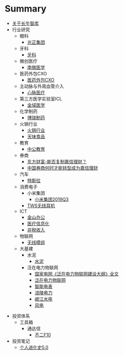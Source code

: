 # Summary

* [关于长牛智库](README.md)
* 行业研究
  - 眼科
    - [光正集团](行业研究\眼科\光正集团.md)
  - 牙科
    - [牙科](行业研究\牙科\牙科.md)
  - 微创医疗
    - [南微医学](行业研究\微创医疗\南微医学.md)
  - 医药外包CXO
    - [医药外包CXO](行业研究\医药外包\医药外包CRO-CMO-CDMO.md)
  - 主动脉与外周血管介入
    - [心脉医疗](行业研究\主动脉与外周血管介入\心脉医疗.md)
  * 第三方医学实验室ICL
    * [金域医学](行业研究\第三方医学实验室ICL\金域医学\金域医学.md)
  - 化学制药
    - [博瑞制药](行业研究\化学制药\博瑞医药.md)
  - 火锅行业
    - [火锅行业](行业研究\火锅行业\火锅行业.md)
    - [天味食品](行业研究\火锅行业\天味食品.md)
  - 教育
    - [中公教育](行业研究\教育\中公教育.md)
  - 券商
    - [东方财富-能否复制嘉信理财？](行业研究\券商\东方财富-能否复制嘉信理财.md)
    - [中国券商何时才能转型成为嘉信理财](行业研究\券商\中国券商何时才能转型成为嘉信理财.md)
  - 汽车
    - [特斯拉](行业研究\汽车\特斯拉.md)
  - 消费电子
    - 小米集团
       - [小米集团2019Q3](行业研究\消费电子\小米集团\小米集团2019Q3.md)
    - [TWS无线耳机](行业研究\消费电子\TWS无线耳机\TWS无线耳机.md)
  - ICT
    - [金山办公](行业研究\ICT\办公软件\金山办公.md)
    - [医疗信息化](行业研究\ICT\医疗信息化\医疗信息化.md)
    - [非税收入](行业研究\ICT\非税收入信息化\非税收入信息化.md)
  - 物联网
    - [无线模组](行业研究\物联网\无线模组.md)
  - 大基建 
    - 水泥
      - [水泥](行业研究\水泥\水泥.md)
    - 泛在电力物联网
      - [国家电网《泛在电力物联网建设大纲》全文](行业研究\泛在电力物联网\国家电网《泛在电力物联网建设大纲》全文.md)
      - [泛在电力物联网](行业研究\泛在电力物联网\泛在电力物联网.md)
      - [智能电表](行业研究\泛在电力物联网\智能电表.md)
      - [涪陵电力](行业研究\泛在电力物联网\涪陵电力.md)
      - [岷江水电](行业研究\泛在电力物联网\岷江水电.md)
      - [风电](行业研究\泛在电力物联网\风电.md)
- 投资体系
  - 工具箱
    - 通达信
      - [不二F10](投资体系\工具箱\通达信\不二F10.md)
- 投资笔记
  - [个人进化史5.0](投资笔记\个人进化史5.0.md)
